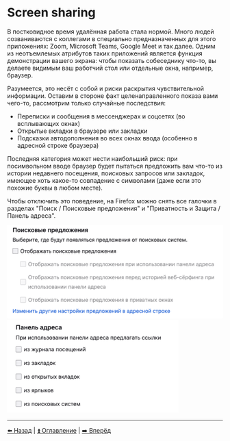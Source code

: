 # Screen sharing

В постковидное время удалённая работа стала нормой. Много людей созваниваются с коллегами в специально предназначенных для этого
приложениях: Zoom, Microsoft Teams, Google Meet и так далее. Одним из неотъемлемых атрибутов таких приложений является функция
демонстрации вашего экрана: чтобы показать собеседнику что-то, вы делаете видимым ваш работчий стол или отдельные окна, например, браузер.

Разумеется, это несёт с собой и риски раскрытия чувствительной информации. Оставим в стороне факт целенаправленного показа вами чего-то,
рассмотрим только случайные последствия:

- Переписки и сообщения в мессенджерах и соцсетях (во всплывающих окнах)
- Открытые вкладки в браузере или закладки
- Подсказки автодополнения во всех окнах ввода (особенно в адресной строке браузера)

Последняя категория может нести наибольший риск: при посимвольном вводе браузер будет пытаться предложить вам что-то из истории
недавнего посещения, поисковых запросов или закладок, имеющее хоть какое-то совпадение с символами (даже если это похожие буквы в любом месте).

Чтобы отключить это поведение, на Firefox можно снять все галочки в разделах "Поиск / Поисковые предложения" и "Приватность и Защита / Панель адреса".

<img width="600" alt="Выключение автозаполнения в поисковой строке" src="../img/firefox_search_suggestion.png">

<img width="400" alt="Выключение автозаполнения в поисковой строке" src="../img/firefox_suggest_disable.png">

---

[⬅️ Назад](./deleteme.md) | [⏫ Оглавление](../README.md) | [➡️ Вперёд](./russia.md)
